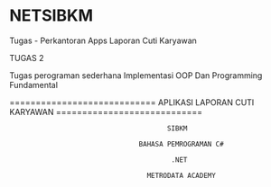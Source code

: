 # NETSIBKM
Tugas - Perkantoran
Apps Laporan Cuti Karyawan

TUGAS 2

Tugas perograman sederhana Implementasi OOP Dan Programming Fundamental

============================ APLIKASI LAPORAN CUTI KARYAWAN ============================

                                           SIBKM
                                           
                                    BAHASA PEMROGRAMAN C#
                                    
                                            .NET
                                           
                                      METRODATA ACADEMY
                                    
